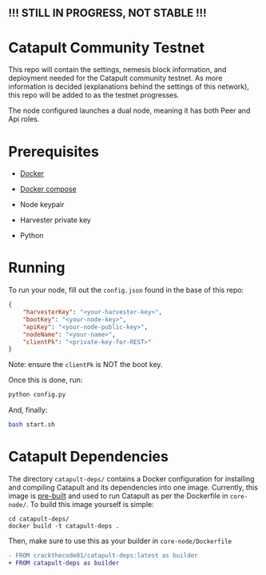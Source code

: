 ## !!! STILL IN PROGRESS, NOT STABLE !!! 

# Catapult Community Testnet
This repo will contain the settings, nemesis block information, and deployment needed for the Catapult community testnet. As more information is decided (explanations behind the settings of this network), this repo will be added to as the testnet progresses.

The node configured launches a dual node, meaning it has both Peer and Api roles.  

# Prerequisites 

* [Docker](https://docs.docker.com/v17.09/engine/installation/)

* [Docker compose](https://docs.docker.com/compose/install/)

* Node keypair

* Harvester private key

* Python

# Running

To run your node, fill out the `config.json` found in the base of this repo:

```json
{
    "harvesterKey": "<your-harvester-key>",
    "bootKey": "<your-node-key>",
    "apiKey": "<your-node-public-key>",
    "nodeName": "<your-name>",
    "clientPk": "<private-key-for-REST>"
}
```

Note: ensure the `clientPk` is NOT the boot key.

Once this is done, run:
```sh
python config.py
```

And, finally:
```sh
bash start.sh
```


# Catapult Dependencies

The directory `catapult-deps/` contains a Docker configuration for installing and compiling Catapult and its dependencies into one image.  Currently, this image is [pre-built](https://hub.docker.com/repository/docker/crackthecode01/catapult-deps) and used to run Catapult as per the Dockerfile in `core-node/`.  To build this image yourself is simple: 

```
cd catapult-deps/
docker build -t catapult-deps .
```

Then, make sure to use this as your builder in `core-node/Dockerfile`

```diff
- FROM crackthecode01/catapult-deps:latest as builder
+ FROM catapult-deps as builder
```
